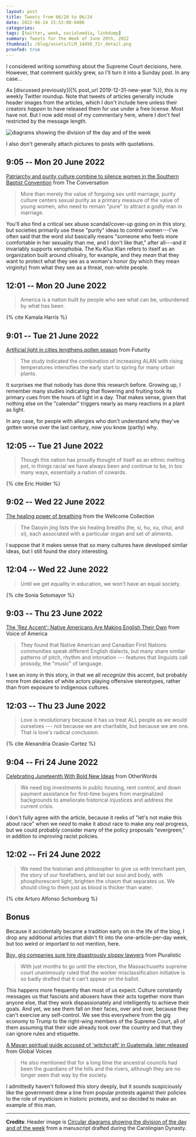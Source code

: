 ```yaml
---
layout: post
title: Tweets from 06/20 to 06/24
date: 2022-06-24 15:53:08-0400
categories:
tags: [twitter, week, socialmedia, linkdump]
summary: Tweets for the Week of June 20th, 2022
thumbnail: /blog/assets/CLM_14456_71r_detail.png
proofed: true
---
```


I considered writing something about the Supreme Court decisions, here.  However, that comment quickly grew, so I'll turn it into a Sunday post.  In any case...

As [discussed previously]({% post_url 2019-12-31-new-year %}), this is my weekly Twitter roundup.  Note that tweets of articles generally include header images from the articles, which I don't include here unless their creators *happen* to have released them for use under a free license.  Most have not.  But I now add most of my commentary here, where I don't feel restricted by the message length.

![diagrams showing the division of the day and of the week](/blog/assets/CLM_14456_71r_detail.png "diagrams showing the division of the day and of the week")

I also don't generally attach pictures to posts with quotations.

## 9:05 -- Mon 20 June 2022

[<i class="fab fa-twitter-square"></i>](https://twitter.com/jcolag/status/1538870532531056640) [Patriarchy and purity culture combine to silence women in the Southern Baptist Convention](https://theconversation.com/patriarchy-and-purity-culture-combine-to-silence-women-in-the-southern-baptist-convention-and-are-blocking-efforts-to-address-the-sexual-abuse-scandal-183799) from The Conversation

 > More than merely the value of forgoing sex until marriage, purity culture centers sexual purity as a primary measure of the value of young women, who need to remain "pure" to attract a godly man in marriage.

You'll also find a critical sex abuse scandal/cover-up going on in this story, but societies primarily use these "purity" ideas to control women---I've often said that the word *slut* basically means "someone who feels more comfortable in her sexuality than me, and I don't like that," after all---and it invariably supports xenophobia.  The Ku Klux Klan refers to itself as an organization built around chivalry, for example, and they *mean* that they want to protect what they see as a woman's honor (by which they mean virginity) from what they see as a threat, non-white people.

## 12:01 -- Mon 20 June 2022

[<i class="fab fa-twitter-square"></i>](https://twitter.com/jcolag/status/1538914823836094465)

 > America is a nation built by people who see what can be, unburdened by what has been.

{% cite Kamala Harris %}

## 9:01 -- Tue 21 June 2022

[<i class="fab fa-twitter-square"></i>](https://twitter.com/jcolag/status/1539231913566560256) [Artificial light in cities lengthens pollen season](https://www.futurity.org/artificial-light-plants-cities-2753342-2/) from Futurity

 > The study indicated the combination of increasing ALAN with rising temperatures intensifies the early start to spring for many urban plants.

It surprises me that nobody has done this research before.  Growing up, I remember many studies indicating that flowering and fruiting took its primary cues from the hours of light in a day.  That makes sense, given that nothing else on the "calendar" triggers nearly as many reactions in a plant as light.

In any case, for people with allergies who don't understand why they've gotten worse over the last century, now you know (partly) why.

## 12:05 -- Tue 21 June 2022

[<i class="fab fa-twitter-square"></i>](https://twitter.com/jcolag/status/1539278218552672256)

 > Though this nation has proudly thought of itself as an ethnic melting pot, in things racial we have always been and continue to be, in too many ways, essentially a nation of cowards.

{% cite Eric Holder %}

## 9:02 -- Wed 22 June 2022

[<i class="fab fa-twitter-square"></i>](https://twitter.com/jcolag/status/1539594552750723072) [The healing power of breathing](https://wellcomecollection.org/articles/YqMcNxEAACAA2RYd) from the Wellcome Collection

 > The Daoyin jing lists the six healing breaths (he, si, hu, xu, chui, and xi), each associated with a particular organ and set of ailments.

I suppose that it makes sense that so many cultures have developed similar ideas, but I still found the story interesting.

## 12:04 -- Wed 22 June 2022

[<i class="fab fa-twitter-square"></i>](https://twitter.com/jcolag/status/1539640354592268290)

 > Until we get equality in education, we won't have an equal society.

{% cite Sonia Sotomayor %}

## 9:03 -- Thu 23 June 2022

[<i class="fab fa-twitter-square"></i>](https://twitter.com/jcolag/status/1539957192316489730) [The 'Rez Accent': Native Americans Are Making English Their Own](https://www.voanews.com/a/6617390.html) from Voice of America

 > They found that Native American and Canadian First Nations communities speak different English dialects, but many share similar patterns of pitch, rhythm and intonation --- features that linguists call prosody, the "music" of language.

I see an irony in this story, in that we all *recognize* this accent, but probably more from decades of white actors playing offensive stereotypes, rather than from exposure to indigenous cultures.

## 12:03 -- Thu 23 June 2022

[<i class="fab fa-twitter-square"></i>](https://twitter.com/jcolag/status/1540002490825031681)

 > Love is revolutionary because it has us treat ALL people as we would ourselves --- not because we are charitable, but because we are one. That is love's radical conclusion.

{% cite Alexandria Ocasio-Cortez %}

## 9:04 -- Fri 24 June 2022

[<i class="fab fa-twitter-square"></i>](https://twitter.com/jcolag/status/1540319832008269825) [Celebrating Juneteenth With Bold New Ideas](https://otherwords.org/celebrating-juneteenth-with-bold-new-ideas/) from OtherWords

 > We need big investments in public housing, rent control, and down payment assistance for first-time buyers from marginalized backgrounds to ameliorate historical injustices and address the current crisis.

I don't fully agree with the article, because it reeks of "let's not make this about race" when we *need* to make it about race to make any real progress, but we could probably consider many of the policy proposals "evergreen," in addition to improving racist policies.

## 12:02 -- Fri 24 June 2022

[<i class="fab fa-twitter-square"></i>](https://twitter.com/jcolag/status/1540364626998702081)

 > We need the historian and philosopher to give us with trenchant pen, the story of our forefathers, and let our soul and body, with phosphorescent light, brighten the chasm that separates us. We should cling to them just as blood is thicker than water.

{% cite Arturo Alfonso Schomburg %}

## Bonus

Because it accidentally became a tradition early on in the life of the blog, I drop any additional articles that didn't fit into the one-article-per-day week, but too weird or important to not mention, here.

<i class="fas fa-square"></i> [Boy, gig companies sure hire disastrously sloppy lawyers](https://pluralistic.net/2022/06/15/simple-as-abc/#a-big-ask) from Pluralistic

 > With just months to go until the election, the Massachusetts supreme court unanimously ruled that the worker misclassification initiative is so badly drafted that it can't appear on the ballot.

This happens more frequently than most of us expect.  Culture constantly messages us that fascists and abusers have their acts together more than anyone else, that they work dispassionately and intelligently to achieve their goals.  And yet, we see them fall on their faces, over and over, because they can't exercise any self-control.  We see this everywhere from the gig economy to Trump to the right-wing members of the Supreme Court, all of them assuming that their side already took over the country and that they can ignore rules and etiquette.

<i class="fas fa-square"></i> [A Mayan spiritual guide accused of 'witchcraft' in Guatemala, later released](https://globalvoices.org/2022/06/15/a-mayan-spiritual-guide-accused-of-witchcraft-in-guatemala-later-released/) from Global Voices

 > He also mentioned that for a long time the ancestral councils had been the guardians of the hills and the rivers, although they are no longer seen that way by the society.

I admittedly haven't followed this story deeply, but it sounds suspiciously like the government drew a line from popular protests against their policies to the role of mysticism in historic protests, and so decided to make an example of this man.

* * *

**Credits**:  Header image is [Circular diagrams showing the division of the day and of the week](https://commons.wikimedia.org/wiki/File:CLM_14456_71r_detail.jpg) from a manuscript drafted during the Carolingian Dynasty.
